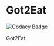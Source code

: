 # Got2Eat

[![Codacy Badge](https://api.codacy.com/project/badge/Grade/6b99c66651d14c6e97278a1a7ee3f148)](https://app.codacy.com/app/Got2Eat/Got2Eat?utm_source=github.com&utm_medium=referral&utm_content=byTech-PGI-2018/Got2Eat&utm_campaign=Badge_Grade_Dashboard)

Got2Eat
